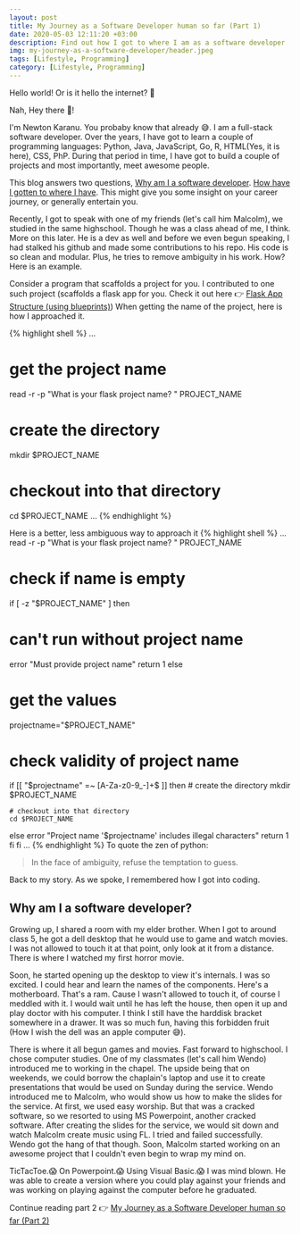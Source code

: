 ```yaml
---
layout: post
title: My Journey as a Software Developer human so far (Part 1)
date: 2020-05-03 12:11:20 +03:00
description: Find out how I got to where I am as a software developer
img: my-journey-as-a-software-developer/header.jpeg
tags: [Lifestyle, Programming]
category: [Lifestyle, Programming]
---
```

Hello world! Or is it hello the internet? 🖖 

Nah, Hey there 👋!

I'm Newton Karanu. You probaby know that already 😅. I am a full-stack software developer. 
Over the years, I have got to learn a couple of programming languages: Python, Java, JavaScript, Go, R, HTML(Yes, it is here), CSS, PhP.
During that period in time, I have got to build a couple of projects and most importantly, meet awesome people.

This blog answers two questions, [Why am I a software developer](#why-am-i-a-software-developer). [How have I gotten to where I have](https://newtonkaranu.me/blog/my-journey-as-a-software-developer-part2/#how-have-i-gotten-to-where-i-have). 
This might give you some insight on your career journey, or generally entertain you.

Recently, I got to speak with one of my friends (let's call him Malcolm), we studied in the same highschool. Though he was a class ahead of me, I think. More on this later.
He is a dev as well and before we even begun speaking, I had stalked his github and made some contributions to his repo. His code is so clean and modular.
Plus, he tries to remove ambiguity in his work. How? Here is an example.

Consider a program that scaffolds a project for you. I contributed to one such project (scaffolds a flask app for you. 
Check it out here 👉 [Flask App Structure (using blueprints)](https://github.com/newtonkiragu/flask-structure))
When getting the name of the project, here is how I approached it.

{% highlight shell %}
...
# get the project name
read -r -p "What is your flask project name? " PROJECT_NAME

# create the directory
mkdir $PROJECT_NAME

# checkout into that directory
cd $PROJECT_NAME
...
{% endhighlight %}

Here is a better, less ambiguous way to approach it
{% highlight shell %}
...
read -r -p "What is your flask project name? " PROJECT_NAME

# check if name is empty
if [ -z "$PROJECT_NAME" ] then
  # can't run without project name
  error "Must provide project name"
  return 1
else
  # get the values
  projectname="$PROJECT_NAME"

  # check validity of project name
  if [[ "$projectname" =~ [A-Za-z0-9_-]+$ ]] then
    # create the directory
    mkdir $PROJECT_NAME

    # checkout into that directory
    cd $PROJECT_NAME
    
  else
    error "Project name '$projectname' includes illegal characters"
    return 1
  fi
fi
...
{% endhighlight %}
To quote the zen of python:
> In the face of ambiguity, refuse the temptation to guess.

Back to my story. As we spoke, I remembered how I got into coding. 

## Why am I a software developer?
Growing up, I shared a room with my elder brother. When I got to around class 5, he got a dell desktop that he would use to game and watch movies.
I was not allowed to touch it at that point, only look at it from a distance. There is where I watched my first horror movie. 

Soon, he started opening up the desktop to view it's internals. I was so excited. I could hear and learn the names of the components.
Here's a motherboard. That's a ram. Cause I wasn't allowed to touch it, of course I meddled with it. I would wait until he has left the house,
then open it up and play doctor with his computer. I think I still have the harddisk bracket somewhere in a drawer. 
It was so much fun, having this forbidden fruit (How I wish the dell was an apple computer 😅).

There is where it all begun games and movies. Fast forward to highschool. I chose computer studies. 
One of my classmates (let's call him Wendo) introduced me to working in the chapel. The upside being that on weekends, we could borrow the chaplain's laptop and use it to create presentations that would be used on Sunday during the service.
Wendo introduced me to Malcolm, who would show us how to make the slides for the service. At first, we used easy worship. But that was a cracked software, so we resorted to using MS Powerpoint, another cracked software.
After creating the slides for the service, we would sit down and watch Malcolm create music using FL. I tried and failed successfully.
Wendo got the hang of that though. Soon, Malcolm started working on an awesome project that I couldn't even begin to wrap my mind on.

TicTacToe.😱 On Powerpoint.😱 Using Visual Basic.😱 I was mind blown. He was able to create a version where you could play against your friends and was working on playing against the computer before he graduated.

Continue reading part 2 👉 [My Journey as a Software Developer human so far (Part 2)](https://newtonkaranu.me/blog/my-journey-as-a-software-developer-part2)
